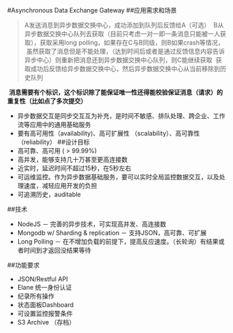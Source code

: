 #Asynchronous Data Exchange Gateway
##应用需求和场景
> A发送消息到异步数据交换中心，成功添加到队列后反馈给A（可选）
  B从异步数据交换中心队列去获取（目前只考虑一对一即一条消息只能被一人获取），获取采用long polling，如果存在C与B同级，则B如果crash等情况，
  虽然获取了消息但是不能处理，（达到时间后或者是通过反馈信息内容告诉异步中心）则重新把消息还到异步数据交换中心队列，则C能继续获取
  获取成功后反馈给异步数据交换中心，然后异步数据交换中心从当前移除到历史队列
  
  **消息需要有个标识，这个标识除了能保证唯一性还得能校验保证消息（请求）的重复性（比如点了多次提交）**
  
* 异步数据交互是同步交互互为补充，是时间不敏感、排队处理、跨企业、工作流等应用中的通用基础服务
* 要有高可用性（availability)、高可扩展性 （scalability）、高可靠性（reliability）
##设计目标
* 高可靠、高可用 ( > 99.99%)
* 高并发，能够支持几十万甚至更高连接数
* 近实时，延迟时间不超过15秒，在5秒左右
* 可运维监控。作为异步数据基础服务，要可以实时全局监控数据交互，以及处理速度，减轻应用开发的负担
* 可追溯历史，auditable

##技术

* NodeJS － 完善的异步技术，可实现高并发、高连接数
* Mongodb w/ Sharding & replication － 支持JSON，高可靠、可扩展
* Long Polling － 在不增加负载的前提下，提高反应速度。（长轮询）有结果或者时间到才返回没结果等待

##功能要求
* JSON/Restful API
* Elane 统一身份认证
* 纪录所有操作
* 状态面板Dashboard
* 可设置监控报警条件
* S3 Archive （存档）
